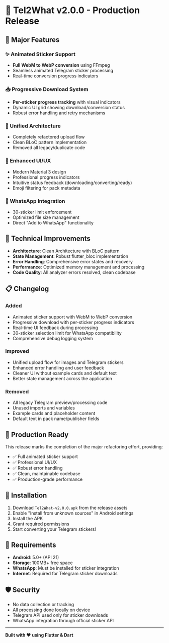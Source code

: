 # 🚀 Tel2What v2.0.0 - Production Release

## 🎯 Major Features

### ✨ Animated Sticker Support
- **Full WebM to WebP conversion** using FFmpeg
- Seamless animated Telegram sticker processing
- Real-time conversion progress indicators

### 📥 Progressive Download System
- **Per-sticker progress tracking** with visual indicators
- Dynamic UI grid showing download/conversion status
- Robust error handling and retry mechanisms

### 🔄 Unified Architecture
- Completely refactored upload flow
- Clean BLoC pattern implementation
- Removed all legacy/duplicate code

### 🎨 Enhanced UI/UX
- Modern Material 3 design
- Professional progress indicators
- Intuitive status feedback (downloading/converting/ready)
- Emoji filtering for pack metadata

### 📱 WhatsApp Integration
- 30-sticker limit enforcement
- Optimized file size management
- Direct "Add to WhatsApp" functionality

## 🔧 Technical Improvements

- **Architecture**: Clean Architecture with BLoC pattern
- **State Management**: Robust flutter_bloc implementation
- **Error Handling**: Comprehensive error states and recovery
- **Performance**: Optimized memory management and processing
- **Code Quality**: All analyzer errors resolved, clean codebase

## 📋 Changelog

### Added
- Animated sticker support with WebM to WebP conversion
- Progressive download with per-sticker progress indicators
- Real-time UI feedback during processing
- 30-sticker selection limit for WhatsApp compatibility
- Comprehensive debug logging system

### Improved
- Unified upload flow for images and Telegram stickers
- Enhanced error handling and user feedback
- Cleaner UI without example cards and default text
- Better state management across the application

### Removed
- All legacy Telegram preview/processing code
- Unused imports and variables
- Example cards and placeholder content
- Default text in pack name/publisher fields

## 🎯 Production Ready

This release marks the completion of the major refactoring effort, providing:
- ✅ Full animated sticker support
- ✅ Professional UI/UX
- ✅ Robust error handling
- ✅ Clean, maintainable codebase
- ✅ Production-grade performance

## 📱 Installation

1. Download `Tel2What-v2.0.0.apk` from the release assets
2. Enable "Install from unknown sources" in Android settings
3. Install the APK
4. Grant required permissions
5. Start converting your Telegram stickers!

## 🔧 Requirements

- **Android**: 5.0+ (API 21)
- **Storage**: 100MB+ free space
- **WhatsApp**: Must be installed for sticker integration
- **Internet**: Required for Telegram sticker downloads

## 🛡️ Security

- No data collection or tracking
- All processing done locally on device
- Telegram API used only for sticker downloads
- WhatsApp integration through official sticker API

---

**Built with ❤️ using Flutter & Dart**
